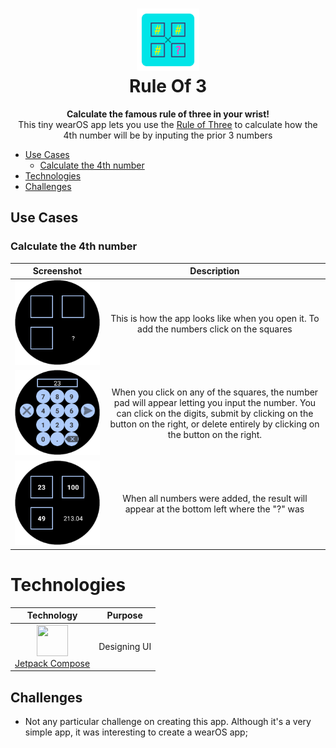 <h1 align="center">
  <img src="readme-res/ic_launcher.svg" width="100" height="100"><br>
  Rule Of 3
</h1>

<p align="center">
  <strong>Calculate the famous rule of three in your wrist!</strong><br>
  This tiny wearOS app lets you use the <a href="https://en.wikipedia.org/wiki/Cross-multiplication#Rule_of_three">Rule of Three</a> to calculate how the 4th number will be by inputing the prior 3 numbers
</p>

- [Use Cases](#use-cases)
  - [Calculate the 4th number](#calculate-the-4th-number)
- [Technologies](#technologies)
- [Challenges](#challenges)

## Use Cases

### Calculate the 4th number
|Screenshot|Description|
|:-:|:-:|
|<img src="readme-res/screenshots/main-screen.png">|This is how the app looks like when you open it. To add the numbers click on the squares|
|<img src="readme-res/screenshots/input-number.png">|When you click on any of the squares, the number pad will appear letting you input the number. You can click on the digits, submit by clicking on the button on the right, or delete entirely by clicking on the button on the right. 
|<img src="readme-res/screenshots/main-screen-result.png">|When all numbers were added, the result will appear at the bottom left where the "?" was

# Technologies
|Technology|Purpose|
|:-:|:-:|
|<img src="https://3.bp.blogspot.com/-VVp3WvJvl84/X0Vu6EjYqDI/AAAAAAAAPjU/ZOMKiUlgfg8ok8DY8Hc-ocOvGdB0z86AgCLcBGAsYHQ/s1600/jetpack%2Bcompose%2Bicon_RGB.png" width="50" height="50"><br>[Jetpack Compose](https://developer.android.com/jetpack/compose)|Designing UI|

## Challenges
  - Not any particular challenge on creating this app. Although it's a very simple app, it was interesting to create a wearOS app;
